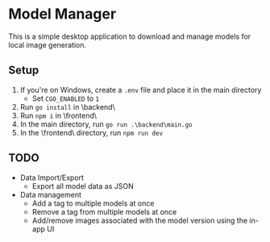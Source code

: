 # Model Manager
This is a simple desktop application to download and manage models for local image generation.

## Setup
1. If you're on Windows, create a `.env` file and place it in the main directory
    - Set `CGO_ENABLED` to `1`
2. Run `go install` in \backend\
3. Run `npm i` in \frontend\
4. In the main directory, run `go run .\backend\main.go`
5. In the \frontend\ directory, run `npm run dev`

## TODO
- Data Import/Export
    - Export all model data as JSON
- Data management
    - Add a tag to multiple models at once
    - Remove a tag from multiple models at once
    - Add/remove images associated with the model version using the in-app UI
